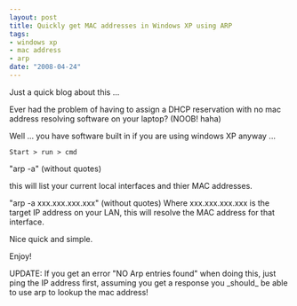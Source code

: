 ```yaml
--- 
layout: post
title: Quickly get MAC addresses in Windows XP using ARP
tags: 
- windows xp
- mac address
- arp
date: "2008-04-24"
---
```

<p>Just a quick blog about this ...</p>
<p>Ever had the problem of having to assign a DHCP reservation with no mac address resolving software on your laptop? (NOOB! haha)</p>
<p>Well ... you have software built in if you are using windows XP anyway ...</p>
<p><code>Start > run > cmd</code></p>
<p>"arp -a" (without quotes)</p>
<p>this will list your current local interfaces and thier MAC addresses.</p>
<p>"arp -a xxx.xxx.xxx.xxx" (without quotes) Where xxx.xxx.xxx.xxx is the target IP address on your LAN, this will resolve the MAC address for that interface.</p>
<p>Nice quick and simple.</p>
<p>Enjoy!</p>
<p>UPDATE: If you get an error "NO Arp entries found" when doing this, just ping the IP address first, assuming you get a response you _should_ be able to use arp to lookup the mac address!</p></p>
